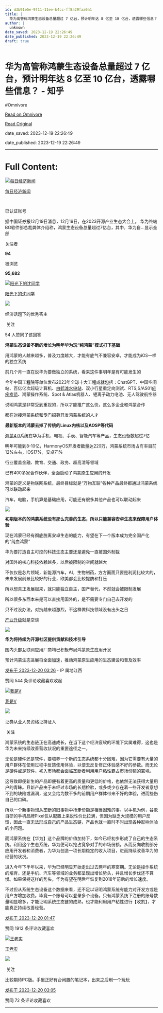 ```yaml
---
id: d3b91e5e-9f11-11ee-b4cc-ff8a29faa0a1
title: |
  华为高管称鸿蒙生态设备总量超过 7 亿台，预计明年达 8 亿至 10 亿台，透露哪些信息？ - 知乎
author: |
  unknown
date_saved: 2023-12-19 22:26:49
date_published: 2023-12-19 22:26:49
draft: true
---
```


# 华为高管称鸿蒙生态设备总量超过 7 亿台，预计明年达 8 亿至 10 亿台，透露哪些信息？ - 知乎
#Omnivore

[Read on Omnivore](https://omnivore.app/me/7-8-10-18c8657a8cd)

[Read Original](https://www.zhihu.com/question/635721545/answer/3332147555)

date_saved: 2023-12-19 22:26:49

date_published: 2023-12-19 22:26:49

--- 

# Full Content: 

[![每日经济新闻](https://proxy-prod.omnivore-image-cache.app/0x0,suHC1ebUxgPeRiHHXlWKyIFyrHz38_N35eytZAGjvuYA/https://picx.zhimg.com/v2-3c85f145c803f8c734e586243f171a50_l.jpg?source=1def8aca)](https://www.zhihu.com/org/mei-ri-jing-ji-xin-wen)

[每日经济新闻](https://www.zhihu.com/org/mei-ri-jing-ji-xin-wen)

[​](https://www.zhihu.com/question/48510028)

已认证账号

据中国证券报12月19日消息，12月19日，在2023开源产业生态大会上， 华为终端BG软件部总裁龚体介绍称，鸿蒙生态设备总量超过7亿台，其中，华为自…显示全部 ​

关注者

**94**

被浏览

**95,682**

[![阳光下的沈同学](https://proxy-prod.omnivore-image-cache.app/0x0,sKUfRut0GAhTO152SDWePfzA0rLsHx3cQLl4XYJdbPcY/https://picx.zhimg.com/v2-eb04c3fa48ff3b8dbc2cafe8e7d4f353_l.jpg?source=2c26e567)](https://www.zhihu.com/people/shen-chen-7-10)

[阳光下的沈同学](https://www.zhihu.com/people/shen-chen-7-10)

[​](https://www.zhihu.com/question/48509984)​![](https://proxy-prod.omnivore-image-cache.app/0x0,sEQaOWrSM4sYxMszrQ6lhsM51WgM5AvlqxCkeG6GJZz4/https://pic1.zhimg.com/v2-4812630bc27d642f7cafcd6cdeca3d7a.jpg?source=88ceefae)

经济话题下的优秀答主

​ 关注

54 人赞同了该回答

**鸿蒙生态设备不断的增长为明年华为玩“纯鸿蒙”模式打下基础**

用鸿蒙的人越来越多，普及力度越大，才能有底气不兼容安卓，才能成为iOS一样的独立系统

前几个月一直在说华为要做独立的系统，看来这件事明年是有可能发生的

今年中国工程院等单位发布2023年全球十大工程成就包括：ChatGPT、中国空间站、百亿亿次超级计算机、[白鹤滩水电站](https://www.zhihu.com/search?q=%E7%99%BD%E9%B9%A4%E6%BB%A9%E6%B0%B4%E7%94%B5%E7%AB%99&search%5Fsource=Entity&hybrid%5Fsearch%5Fsource=Entity&hybrid%5Fsearch%5Fextra=%7B%22sourceType%22%3A%22answer%22%2C%22sourceId%22%3A3332147555%7D)、双小行星重定向测试、RTS,S/AS01[疟疾疫苗](https://www.zhihu.com/search?q=%E7%96%9F%E7%96%BE%E7%96%AB%E8%8B%97&search%5Fsource=Entity&hybrid%5Fsearch%5Fsource=Entity&hybrid%5Fsearch%5Fextra=%7B%22sourceType%22%3A%22answer%22%2C%22sourceId%22%3A3332147555%7D)、鸿蒙操作系统、Spot & Atlas机器人、锂离子动力电池、无人驾驶航空器

说明鸿蒙是非常受到重视的，所以才能推广这么快，这么多企业和鸿蒙合作

都在对接鸿蒙系统和专门招募开发鸿蒙系统的人才

**最新版本的鸿蒙去掉了传统的Linux内核以及AOSP等代码**

[鸿蒙4.0](https://www.zhihu.com/search?q=%E9%B8%BF%E8%92%994.0&search%5Fsource=Entity&hybrid%5Fsearch%5Fsource=Entity&hybrid%5Fsearch%5Fextra=%7B%22sourceType%22%3A%22answer%22%2C%22sourceId%22%3A3332147555%7D)系统在华为手机、电视、手表、智能汽车等产品，生态设备数超过7亿

明年可能到8-10亿，HarmonyOS开发者数量达220万，鸿蒙系统市场占有率目前12%左右，IOS17%，安卓71%

行业覆盖金融、教育、交通、政务、超高清等领域

已有400多家合作伙伴，全面启动了鸿蒙原生应用的开发

鸿蒙的定义是物联网系统，最终目标就是“万物互联”各种产品最终都通过鸿蒙系统可以联动起来

汽车，电脑，手机算是基础应用，可能还有很多其他产品也可以联动起来

![](https://proxy-prod.omnivore-image-cache.app/838x195,s28IPlmCILajmtPhaUcS-DC35l25zCx7BdDvc-rweQ30/https://picx.zhimg.com/50/v2-b474e40050fa5e82d625340acf522a57_720w.jpg?source=2c26e567)

**初期版本的的鸿蒙系统没有那么完善的生态，所以只能兼容安卓生态来保障用户体验**

现在鸿蒙已经有彻底脱离安卓生态的能力，有望在下一个版本成为完全国产化的“纯血鸿蒙”

华为要打造自主可控的科技生态主要还是避免一直被国外制裁

对国外的核心科技依赖越多，以后被限制的空间就越大

不仅仅是芯片领域，新能源汽车，AI，生物制药，方方面面只要是利润比较大的，未来发展前景比较好的行业，欧美都会比较提防和打压

所以想真正发展起来，就只能独立自主，国产替代，不然就会被限制发展

所以很多东西本来是可以直接用国外的，是不需要专门自己去开发的

只不过没办法，对抗越来越激烈，不这样做科技领域没有出头之日

[产业升级](https://www.zhihu.com/search?q=%E4%BA%A7%E4%B8%9A%E5%8D%87%E7%BA%A7&search%5Fsource=Entity&hybrid%5Fsearch%5Fsource=Entity&hybrid%5Fsearch%5Fextra=%7B%22sourceType%22%3A%22answer%22%2C%22sourceId%22%3A3332147555%7D)就是空谈

![](https://proxy-prod.omnivore-image-cache.app/632x193,s6SlPOQT7mKmeHpVBVmiz88ND230_HiZd_wCr3Eur46A/https://pic1.zhimg.com/50/v2-79f5ea459efe63835ce6efb0304c6fcc_720w.jpg?source=2c26e567)

**华为将持续为开源社区提供贡献和技术引导**

国内头部互联网应用厂商均已积极布局鸿蒙原生应用开发

预计鸿蒙生态进展将全面加速，推动鸿蒙原生应用的生态建设和普及效率

[发布于 2023-12-20 03:26](https://www.zhihu.com/question/635721545/answer/3332147555)・IP 属地江西

​赞同 54​​4 条评论​收藏​喜欢收起​

[![我是V](https://proxy-prod.omnivore-image-cache.app/0x0,sbJJeptRpSFizf6a5w4TlhgZm2jW49JpVCbI6gNu-afw/https://picx.zhimg.com/v2-29aa3e3c94eb58b4485b6a504b988d49_l.jpg?source=1def8aca)](https://www.zhihu.com/people/he-shang-xi-tou-yong-piao-rou-59-87)

[我是V](https://www.zhihu.com/people/he-shang-xi-tou-yong-piao-rou-59-87)

[​](https://www.zhihu.com/question/48510028)​![](https://proxy-prod.omnivore-image-cache.app/0x0,sEQaOWrSM4sYxMszrQ6lhsM51WgM5AvlqxCkeG6GJZz4/https://pic1.zhimg.com/v2-4812630bc27d642f7cafcd6cdeca3d7a.jpg?source=88ceefae)

证券从业人员资格证持证人

​ 关注

鸿蒙系统的生态链正在高速成长，在当下这个经济疲软的环境下实属难得，这也是华为未来持续改善营收状况的重要途径之一。

无论是硬件还是软件，要培养一个新的生态系统都十分困难，因为它需要有大量的用户群体在使用过程中反馈使用体验，以便去反复修正体验感不好的参数。而无论是硬件或是软件，初入市场都会面临垄断者利用用户粘性霸占市场份额的窘境。

这导致即便新生的产品即便有着更高的质量和更低的价格，也依然无法获得大量用户的青睐。且新产品由于未经过市场的长期检验，或多或少存在着一些开发者意想不到的缺陷或漏洞，这又会给为数不多的前期用户群体带来不好的体验，进而挫伤自己的口碑。

所以一个新事物想从垄断的旧事物中抢走份额是相当困难的事。以手机为例，谷歌自研的手机品牌Pixel仅从配置上来说性价比拉满，但因为缺乏大规模的用户反馈，因此一直无法形成自己的产品生态链，产品也就一直时不时出现各种影响体验的小问题。

而鸿蒙系统在【华为】这个品牌的价值加持下，如今已经初步形成了自己的生态系统。利用这个生态系统，华为便可以抢占竞争对手的市场份额，从而反向收割部分应用开发者和消费者，为华为创造一项长期稳定的收入项目，进而持续改善华为的经营的状况。

进入今年下半年以来，华为已经明显开始走出过去两年的寒窗期。无论是操作系统的培育，还是手机、汽车等领域的业务都呈现出增长势头，并且增长步伐还不算慢。如果保持这样的势头，华为有望在明后年恢复到2018年前后的增长速度。

不过但从系统生态设备这个数据来看，还不足以证明鸿蒙系统有能力对开发方或是用户方增加收费，毕竟一个账号可以登录多个设备。只有鸿蒙系统下注册的账号数量明显增多，才能证明系统生态链的成熟，也才能利用用户粘性进行【收割】，才能真正持续改善经营。

[发布于 2023-12-20 01:47](https://www.zhihu.com/question/635721545/answer/3331995454)

​赞同 19​​12 条评论​收藏​喜欢

[![王老实](https://proxy-prod.omnivore-image-cache.app/0x0,sc7PmXdG24zKshppSSWwRDhgKUBWHo-HOvj-adQUYCH4/https://pic1.zhimg.com/v2-abed1a8c04700ba7d72b45195223e0ff_l.jpg?source=1def8aca)](https://www.zhihu.com/people/lao-wang-1-56-91)

[王老实](https://www.zhihu.com/people/lao-wang-1-56-91)

​![](https://proxy-prod.omnivore-image-cache.app/0x0,sRpP1H2oa_TfsDLpATwsIt6ipVLRN7HlUZGTch2Ee4JQ/https://picx.zhimg.com/v2-4812630bc27d642f7cafcd6cdeca3d7a.jpg?source=88ceefae)

​ 关注

比较期待PC版。手里正好有台闲置的笔记本，出来之后刷一个玩玩

[发布于 2023-12-20 03:05](https://www.zhihu.com/question/635721545/answer/3332112810)

​赞同 7​​2 条评论​收藏​喜欢

---

